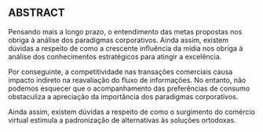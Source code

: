 ## ABSTRACT

Pensando mais a longo prazo, o entendimento das metas propostas nos obriga à análise dos paradigmas corporativos.
Ainda assim, existem dúvidas a respeito de como a crescente influência da mídia nos obriga à análise dos conhecimentos estratégicos para atingir a excelência.

Por conseguinte, a competitividade nas transações comerciais causa impacto indireto na reavaliação do fluxo de informações.
No entanto, não podemos esquecer que o acompanhamento das preferências de consumo obstaculiza a apreciação da importância dos paradigmas corporativos.

Ainda assim, existem dúvidas a respeito de como o surgimento do comércio virtual estimula a padronização de alternativas às soluções ortodoxas.